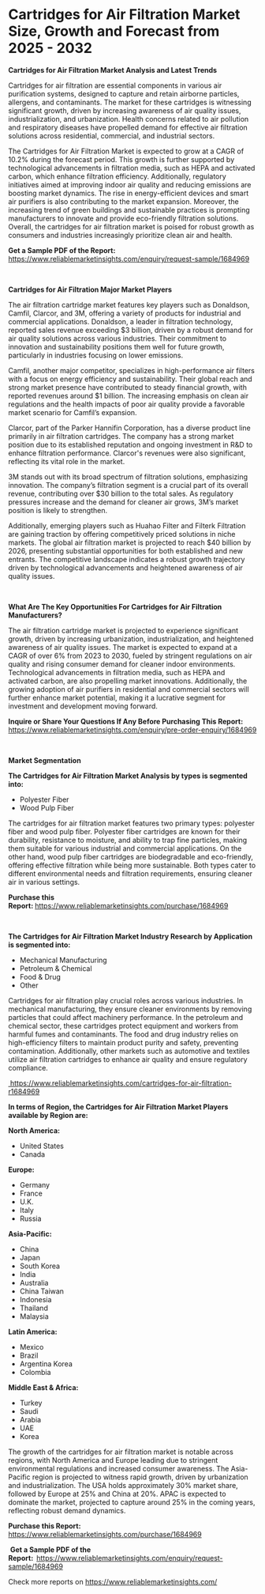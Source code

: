 <p><h1>Cartridges for Air Filtration Market Size, Growth and Forecast from 2025 - 2032</h1></p><p><strong>Cartridges for Air Filtration Market Analysis and Latest Trends</strong></p>
<p><p>Cartridges for air filtration are essential components in various air purification systems, designed to capture and retain airborne particles, allergens, and contaminants. The market for these cartridges is witnessing significant growth, driven by increasing awareness of air quality issues, industrialization, and urbanization. Health concerns related to air pollution and respiratory diseases have propelled demand for effective air filtration solutions across residential, commercial, and industrial sectors.</p><p>The Cartridges for Air Filtration Market is expected to grow at a CAGR of 10.2% during the forecast period. This growth is further supported by technological advancements in filtration media, such as HEPA and activated carbon, which enhance filtration efficiency. Additionally, regulatory initiatives aimed at improving indoor air quality and reducing emissions are boosting market dynamics. The rise in energy-efficient devices and smart air purifiers is also contributing to the market expansion. Moreover, the increasing trend of green buildings and sustainable practices is prompting manufacturers to innovate and provide eco-friendly filtration solutions. Overall, the cartridges for air filtration market is poised for robust growth as consumers and industries increasingly prioritize clean air and health.</p></p>
<p><strong>Get a Sample PDF of the Report:&nbsp;</strong> <a href="https://www.reliablemarketinsights.com/enquiry/request-sample/1684969?utm_campaign=3274&utm_medium=2&utm_source=Github&utm_content=ia&utm_term=26032025&utm_id=cartridges-for-air-filtration">https://www.reliablemarketinsights.com/enquiry/request-sample/1684969</a></p>
<p>&nbsp;</p>
<p><strong>Cartridges for Air Filtration Major Market Players</strong></p>
<p><p>The air filtration cartridge market features key players such as Donaldson, Camfil, Clarcor, and 3M, offering a variety of products for industrial and commercial applications. Donaldson, a leader in filtration technology, reported sales revenue exceeding $3 billion, driven by a robust demand for air quality solutions across various industries. Their commitment to innovation and sustainability positions them well for future growth, particularly in industries focusing on lower emissions.</p><p>Camfil, another major competitor, specializes in high-performance air filters with a focus on energy efficiency and sustainability. Their global reach and strong market presence have contributed to steady financial growth, with reported revenues around $1 billion. The increasing emphasis on clean air regulations and the health impacts of poor air quality provide a favorable market scenario for Camfil’s expansion.</p><p>Clarcor, part of the Parker Hannifin Corporation, has a diverse product line primarily in air filtration cartridges. The company has a strong market position due to its established reputation and ongoing investment in R&D to enhance filtration performance. Clarcor's revenues were also significant, reflecting its vital role in the market.</p><p>3M stands out with its broad spectrum of filtration solutions, emphasizing innovation. The company’s filtration segment is a crucial part of its overall revenue, contributing over $30 billion to the total sales. As regulatory pressures increase and the demand for cleaner air grows, 3M’s market position is likely to strengthen.</p><p>Additionally, emerging players such as Huahao Filter and Filterk Filtration are gaining traction by offering competitively priced solutions in niche markets. The global air filtration market is projected to reach $40 billion by 2026, presenting substantial opportunities for both established and new entrants. The competitive landscape indicates a robust growth trajectory driven by technological advancements and heightened awareness of air quality issues.</p></p>
<p>&nbsp;</p>
<p><strong>What Are The Key Opportunities For Cartridges for Air Filtration Manufacturers?</strong></p>
<p><p>The air filtration cartridge market is projected to experience significant growth, driven by increasing urbanization, industrialization, and heightened awareness of air quality issues. The market is expected to expand at a CAGR of over 6% from 2023 to 2030, fueled by stringent regulations on air quality and rising consumer demand for cleaner indoor environments. Technological advancements in filtration media, such as HEPA and activated carbon, are also propelling market innovations. Additionally, the growing adoption of air purifiers in residential and commercial sectors will further enhance market potential, making it a lucrative segment for investment and development moving forward.</p></p>
<p><strong>Inquire or Share Your Questions If Any Before Purchasing This Report:</strong> <a href="https://www.reliablemarketinsights.com/enquiry/pre-order-enquiry/1684969?utm_campaign=3274&utm_medium=2&utm_source=Github&utm_content=ia&utm_term=26032025&utm_id=cartridges-for-air-filtration">https://www.reliablemarketinsights.com/enquiry/pre-order-enquiry/1684969</a></p>
<p>&nbsp;</p>
<p><strong>Market Segmentation</strong></p>
<p><strong>The Cartridges for Air Filtration Market Analysis by types is segmented into:</strong></p>
<p><ul><li>Polyester Fiber</li><li>Wood Pulp Fiber</li></ul></p>
<p><p>The cartridges for air filtration market features two primary types: polyester fiber and wood pulp fiber. Polyester fiber cartridges are known for their durability, resistance to moisture, and ability to trap fine particles, making them suitable for various industrial and commercial applications. On the other hand, wood pulp fiber cartridges are biodegradable and eco-friendly, offering effective filtration while being more sustainable. Both types cater to different environmental needs and filtration requirements, ensuring cleaner air in various settings.</p></p>
<p><strong>Purchase this Report:&nbsp;</strong><a href="https://www.reliablemarketinsights.com/purchase/1684969?utm_campaign=3274&utm_medium=2&utm_source=Github&utm_content=ia&utm_term=26032025&utm_id=cartridges-for-air-filtration">https://www.reliablemarketinsights.com/purchase/1684969</a></p>
<p>&nbsp;</p>
<p><strong>The Cartridges for Air Filtration Market Industry Research by Application is segmented into:</strong></p>
<p><ul><li>Mechanical Manufacturing</li><li>Petroleum & Chemical</li><li>Food & Drug</li><li>Other</li></ul></p>
<p><p>Cartridges for air filtration play crucial roles across various industries. In mechanical manufacturing, they ensure cleaner environments by removing particles that could affect machinery performance. In the petroleum and chemical sector, these cartridges protect equipment and workers from harmful fumes and contaminants. The food and drug industry relies on high-efficiency filters to maintain product purity and safety, preventing contamination. Additionally, other markets such as automotive and textiles utilize air filtration cartridges to enhance air quality and ensure regulatory compliance.</p></p>
<p><a href="https://www.reliablemarketinsights.com/cartridges-for-air-filtration-r1684969?utm_campaign=3274&utm_medium=2&utm_source=Github&utm_content=ia&utm_term=26032025&utm_id=cartridges-for-air-filtration">&nbsp;https://www.reliablemarketinsights.com/cartridges-for-air-filtration-r1684969</a></p>
<p><strong>In terms of Region, the Cartridges for Air Filtration Market Players available by Region are:</strong></p>
<p>
    <p> <strong> North America: </strong>
        <ul>
            <li>United States</li>
            <li>Canada</li>
        </ul>
        </p> 
    <p> <strong> Europe: </strong>
        <ul>
            <li>Germany</li>
            <li>France</li>
            <li>U.K.</li>
            <li>Italy</li>
            <li>Russia</li>
        </ul>
        </p> 
    <p> <strong> Asia-Pacific: </strong>
        <ul>
            <li>China</li>
            <li>Japan</li>
            <li>South Korea</li>
            <li>India</li>
            <li>Australia</li>
            <li>China Taiwan</li>
            <li>Indonesia</li>
            <li>Thailand</li>
            <li>Malaysia</li>
        </ul>
        </p> 
    <p> <strong> Latin America: </strong>
        <ul>
            <li>Mexico</li>
            <li>Brazil</li>
            <li>Argentina Korea</li>
            <li>Colombia</li>
        </ul>
        </p> 
    <p> <strong> Middle East & Africa: </strong>
        <ul>
            <li>Turkey</li>
            <li>Saudi</li>
            <li>Arabia</li>
            <li>UAE</li>
            <li>Korea</li>
        </ul>
    </p>
    </p>
<p><p>The growth of the cartridges for air filtration market is notable across regions, with North America and Europe leading due to stringent environmental regulations and increased consumer awareness. The Asia-Pacific region is projected to witness rapid growth, driven by urbanization and industrialization. The USA holds approximately 30% market share, followed by Europe at 25% and China at 20%. APAC is expected to dominate the market, projected to capture around 25% in the coming years, reflecting robust demand dynamics.</p></p>
<p><strong>Purchase this Report: </strong><a href="https://www.reliablemarketinsights.com/purchase/1684969?utm_campaign=3274&utm_medium=2&utm_source=Github&utm_content=ia&utm_term=26032025&utm_id=cartridges-for-air-filtration">https://www.reliablemarketinsights.com/purchase/1684969</a></p>
<p>&nbsp;<strong>Get a Sample PDF of the Report:&nbsp;&nbsp;</strong><a href="https://www.reliablemarketinsights.com/enquiry/request-sample/1684969?utm_campaign=3274&utm_medium=2&utm_source=Github&utm_content=ia&utm_term=26032025&utm_id=cartridges-for-air-filtration">https://www.reliablemarketinsights.com/enquiry/request-sample/1684969</a></p>
<p><strong></strong></p>
<p>Check more reports on <a href="https://www.reliablemarketinsights.com/?utm_campaign=3274&utm_medium=2&utm_source=Github&utm_content=ia&utm_term=26032025&utm_id=cartridges-for-air-filtration">https://www.reliablemarketinsights.com/</a></p>